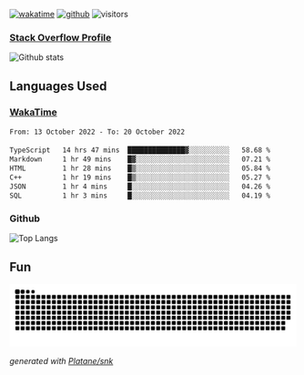 [![wakatime](https://wakatime.com/badge/user/82c377cd-a54c-404c-b7df-177b313ca539.svg)](https://wakatime.com/@82c377cd-a54c-404c-b7df-177b313ca539)
[![github](https://img.shields.io/github/followers/xinthose?logo=github&style=plastic)](https://github.com/alanhamlett?tab=followers)
![visitors](https://visitor-badge.glitch.me/badge?page_id=xinthose&left_color=green&right_color=red)
### [Stack Overflow Profile](https://stackoverflow.com/users/4056146/xinthose)

![Github stats](https://github-readme-stats.vercel.app/api?username=xinthose&show_icons=true&theme=radical&count_private=true)

## Languages Used

### [WakaTime](https://wakatime.com/)
<!--START_SECTION:waka-->

```text
From: 13 October 2022 - To: 20 October 2022

TypeScript   14 hrs 47 mins  ██████████████▓░░░░░░░░░░   58.68 %
Markdown     1 hr 49 mins    █▓░░░░░░░░░░░░░░░░░░░░░░░   07.21 %
HTML         1 hr 28 mins    █▒░░░░░░░░░░░░░░░░░░░░░░░   05.84 %
C++          1 hr 19 mins    █▒░░░░░░░░░░░░░░░░░░░░░░░   05.27 %
JSON         1 hr 4 mins     █░░░░░░░░░░░░░░░░░░░░░░░░   04.26 %
SQL          1 hr 3 mins     █░░░░░░░░░░░░░░░░░░░░░░░░   04.19 %
```

<!--END_SECTION:waka-->

### Github

![Top Langs](https://github-readme-stats.vercel.app/api/top-langs/?username=xinthose)

## Fun
![github contribution grid snake animation](https://raw.githubusercontent.com/xinthose/xinthose/output/github-contribution-grid-snake.svg)

_generated with [Platane/snk](https://github.com/Platane/snk)_

